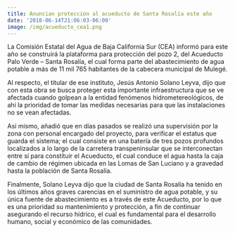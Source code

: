 ```yaml
---
title: Anuncian protección al acueducto de Santa Rosalía este año
date: '2018-06-14T21:06:03-06:00'
image: /img/acueducto_cea1.png
---
```

La Comisión Estatal del Agua de Baja California Sur (CEA) informó para este año se construirá la plataforma para protección del pozo 2, del Acueducto Palo Verde – Santa Rosalía, el cual forma parte del abastecimiento de agua potable a más de 11 mil 765 habitantes de la cabecera municipal de Mulegé.

Al respecto, el titular de ese instituto, Jesús Antonio Solano Leyva, dijo que con esta obra se busca proteger esta importante infraestructura que se ve afectada cuando golpean a la entidad fenómenos hidrometereológicos, de ahí la prioridad de tomar las medidas necesarias para que las instalaciones no se vean afectadas.

Así mismo, añadió que en días pasados se realizó una supervisión por la zona con personal encargado del proyecto, para verificar el estatus que guarda el sistema; el cual consiste en una batería de tres pozos profundos localizados a lo largo de la carretera transpeninsular que se interconectan entre sí para constituir el Acueducto, el cual conduce el agua hasta Ia caja de cambio de régimen ubicada en las Lomas de San Luciano y a gravedad hasta la población de Santa Rosalía.

Finalmente, Solano Leyva dijo que la ciudad de Santa Rosalía ha tenido en los últimos años graves carencias en el suministro de agua potable, y su única fuente de abastecimiento es a través de este Acueducto, por lo que es una prioridad su mantenimiento y protección, a fin de continuar asegurando el recurso hídrico, el cual es fundamental para el desarrollo humano, social y económico de las comunidades.
